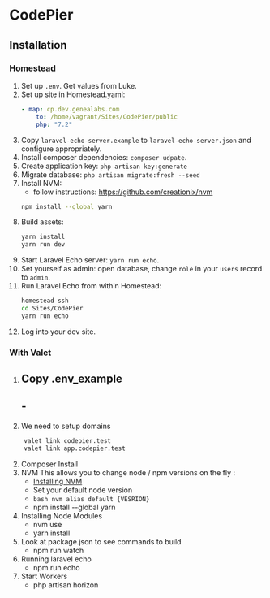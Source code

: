 # CodePier

## Installation

### Homestead

1. Set up `.env`. Get values from Luke.
2. Set up site in Homestead.yaml:
   ```yml
   - map: cp.dev.genealabs.com
       to: /home/vagrant/Sites/CodePier/public
       php: "7.2"
   ```
3. Copy `laravel-echo-server.example` to `laravel-echo-server.json` and configure appropriately.
4. Install composer dependencies: `composer udpate`.
5. Create application key: `php artisan key:generate`
6. Migrate database: `php artisan migrate:fresh --seed`
7. Install NVM:
   - follow instructions: https://github.com/creationix/nvm
   ```sh
   npm install --global yarn
   ```
8. Build assets:
   ```sh
   yarn install
   yarn run dev
   ```
9. Start Laravel Echo server: `yarn run echo`.
10. Set yourself as admin: open database, change `role` in your `users` record to `admin`.
11. Run Laravel Echo from within Homestead:
    ```sh
    homestead ssh
    cd Sites/CodePier
    yarn run echo
    ```
12. Log into your dev site.

### With Valet

1. ## Copy .env_example
   ## -
1. We need to setup domains

```bash
    valet link codepier.test
    valet link app.codepier.test
```

2. Composer Install
3. NVM
   This allows you to change node / npm versions on the fly :
   - [Installing NVM](https://github.com/creationix/nvm)
   - Set your default node version
   - `bash nvm alias default {VESRION}`
   - npm install --global yarn
4. Installing Node Modules
   - nvm use
   - yarn install
5. Look at package.json to see commands to build
   - npm run watch
6. Running laravel echo
   - npm run echo
7. Start Workers
   - php artisan horizon

